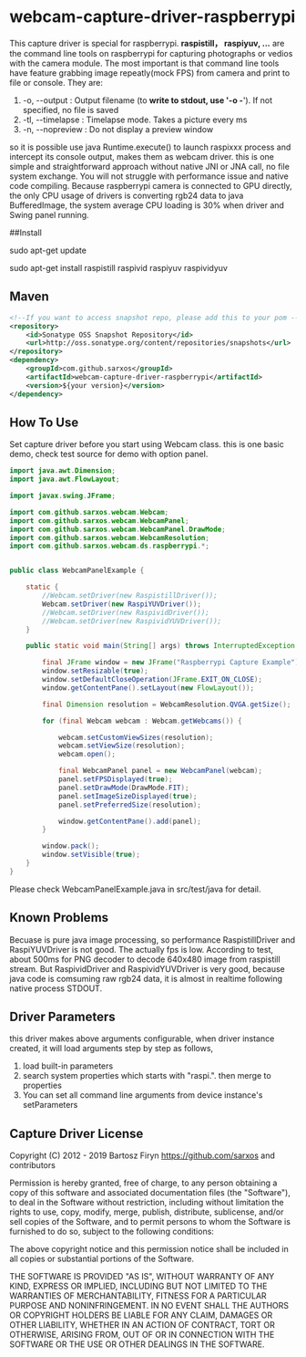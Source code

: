 # webcam-capture-driver-raspberrypi

This capture driver is special for raspberrypi. __raspistill， raspiyuv, ...__ are the command line tools on raspberrypi for capturing photographs or vedios with the camera module. The most important is that command line tools have feature grabbing image repeatly(mock FPS) from camera and print to file or console. They are:

1.  -o, --output : Output filename <filename> (to **write to stdout, use '-o -**'). If not specified, no file is saved
2.  -tl, --timelapse : Timelapse mode. Takes a picture every <t>ms
3.  -n, --nopreview : Do not display a preview window

so it is possible use java Runtime.execute() to launch raspixxx process and intercept its console output, makes them as
webcam driver. this is one simple and straightforward approach without native JNI or JNA call, no file system exchange. You will not struggle with performance issue and native code compiling. Because raspberrypi camera is connected to GPU directly, the only CPU usage of drivers is converting rgb24 data to java BufferedImage, the system average CPU loading is 30% when driver and Swing panel running.

##Install

sudo apt-get update

sudo apt-get install raspistill raspivid raspiyuv raspividyuv

## Maven

```xml
<!--If you want to access snapshot repo, please add this to your pom -->
<repository>
    <id>Sonatype OSS Snapshot Repository</id>
    <url>http://oss.sonatype.org/content/repositories/snapshots</url>
</repository>
<dependency>
    <groupId>com.github.sarxos</groupId>
    <artifactId>webcam-capture-driver-raspberrypi</artifactId>
    <version>${your version}</version>
</dependency>
```

## How To Use

Set capture driver before you start using Webcam class. this is one basic demo, check test source for demo with option panel.

```java
import java.awt.Dimension;
import java.awt.FlowLayout;

import javax.swing.JFrame;

import com.github.sarxos.webcam.Webcam;
import com.github.sarxos.webcam.WebcamPanel;
import com.github.sarxos.webcam.WebcamPanel.DrawMode;
import com.github.sarxos.webcam.WebcamResolution;
import com.github.sarxos.webcam.ds.raspberrypi.*;


public class WebcamPanelExample {

	static {
		//Webcam.setDriver(new RaspistillDriver());
		Webcam.setDriver(new RaspiYUVDriver());
		//Webcam.setDriver(new RaspividDriver());
		//Webcam.setDriver(new RaspividYUVDriver());
	}

	public static void main(String[] args) throws InterruptedException {

		final JFrame window = new JFrame("Raspberrypi Capture Example");
		window.setResizable(true);
		window.setDefaultCloseOperation(JFrame.EXIT_ON_CLOSE);
		window.getContentPane().setLayout(new FlowLayout());

		final Dimension resolution = WebcamResolution.QVGA.getSize();

		for (final Webcam webcam : Webcam.getWebcams()) {

			webcam.setCustomViewSizes(resolution);
			webcam.setViewSize(resolution);
			webcam.open();

			final WebcamPanel panel = new WebcamPanel(webcam);
			panel.setFPSDisplayed(true);
			panel.setDrawMode(DrawMode.FIT);
			panel.setImageSizeDisplayed(true);
			panel.setPreferredSize(resolution);

			window.getContentPane().add(panel);
		}

		window.pack();
		window.setVisible(true);
	}
}
```
Please check WebcamPanelExample.java in src/test/java for detail.

## Known Problems

Becuase is pure java image processing, so performance RaspistillDriver and RaspiYUVDriver is not good. The actually fps is low. According to test, about 500ms for PNG decoder to decode 640x480 image from raspistill stream. But RaspividDriver and RaspividYUVDriver is very good, because java code is comsuming raw rgb24 data, it is almost in realtime following native process STDOUT.

## Driver Parameters
this driver makes above arguments configurable, when driver instance created, it will load arguments step by step as follows,
1. load built-in parameters
2. search system properties which starts with "raspi.". then merge to properties
3. You can set all command line arguments from device instance's setParameters

## Capture Driver License

Copyright (C) 2012 - 2019 Bartosz Firyn <https://github.com/sarxos> and contributors

Permission is hereby granted, free of charge, to any person obtaining a copy of this software and associated documentation files (the "Software"), to deal in the Software without restriction, including without limitation the rights to use, copy, modify, merge, publish, distribute, sublicense, and/or sell copies of the Software, and to permit persons to whom the Software is furnished to do so, subject to the following conditions:

The above copyright notice and this permission notice shall be included in all copies or substantial portions of the Software.

THE SOFTWARE IS PROVIDED "AS IS", WITHOUT WARRANTY OF ANY KIND, EXPRESS OR IMPLIED, INCLUDING BUT NOT LIMITED TO THE WARRANTIES OF MERCHANTABILITY, FITNESS FOR A PARTICULAR PURPOSE AND NONINFRINGEMENT. IN NO EVENT SHALL THE AUTHORS OR COPYRIGHT HOLDERS BE LIABLE FOR ANY CLAIM, DAMAGES OR OTHER LIABILITY, WHETHER IN AN ACTION OF CONTRACT, TORT OR OTHERWISE, ARISING FROM, OUT OF OR IN CONNECTION WITH THE SOFTWARE OR THE USE OR OTHER DEALINGS IN THE SOFTWARE.

